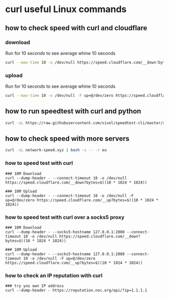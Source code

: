 # curl useful Linux commands 


## how to check speed with curl and cloudflare 

### download 

Run for 10 seconds to see average whine 10 seconds

```bash
curl --max-time 10 -o /dev/null https://speed.cloudflare.com/__down?bytes=9000000000
```

### upload 

Run for 10 seconds to see average whine 10 seconds

```bash
curl --max-time 10 -o /dev/null -F up=@/dev/zero https://speed.cloudflare.com/__up?bytes=9000000000
```

## how to run speedtest with curl and python

```bash
curl -sL https://raw.githubusercontent.com/sivel/speedtest-cli/master/speedtest.py | python3 -
```

## how to check speed with more servers 

```bash
curl -sL network-speed.xyz | bash -s -- -r eu
```

### how to speed test with curl 

```
### 10M Download
curl --dump-header - --connect-timeout 10 -o /dev/null https://speed.cloudflare.com/__down?bytes=$((10 * 1024 * 1024))

### 10M Upload
curl --dump-header - --connect-timeout 10 -o /dev/null -F up=@/dev/zero https://speed.cloudflare.com/__up?bytes=$((10 * 1024 * 1024))
```

### how to speed test with curl over a socks5 proxy 

```
### 10M Download
curl --dump-header - --socks5-hostname 127.0.0.1:2080 --connect-timeout 10 -o /dev/null https://speed.cloudflare.com/__down?bytes=$((10 * 1024 * 1024))

### 10M Upload
curl --dump-header - --socks5-hostname 127.0.0.1:2080 --connect-timeout 10 -o /dev/null -F up=@/dev/zero https://speed.cloudflare.com/__up?bytes=$((10 * 1024 * 1024))
```

### how to check an IP reputation with curl 

```
### try you own IP address
curl --dump-header - https://reputation.noc.org/api/?ip=1.1.1.1

```
